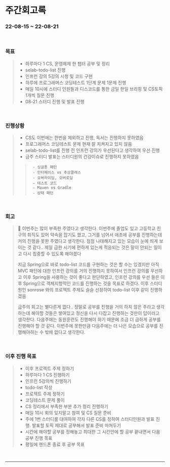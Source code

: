 # 주간회고록
### 22-08-15 ~ 22-08-21

<br>

### 목표
>- 하루마다 1 CS, 운영체제 한 챕터 공부 및 정리
>- selab-todo-list 진행
>- 인프런 강의 5강의 시청 및 코드 구현
>- 하루에 프로그래머스 코딩테스트 1단계 문제 1문제 진행
>- 매일 10시에 스터디 인원들과 디스코드를 통한 금일 한일 브리핑 및 CS토픽 1개씩 질문 진행
>- 08-21 스터디 진행 및 발표 진행

<br>

### 진행상황
>- CS도 이번에는 한번을 제외하고 진행, 독서는 진행하지 못하였음
>- 프로그래머스 코딩테스트 문제 현재 잘 지켜지고 있지 않음
>- selab-todo-list를 진행 전 인프런 강의가 우선된다고 생각하여 우선 진행
>- 금주 스터디 발표는 스터디원의 건강이슈로 진행하지 못하였음
>>      - 싱글톤 패턴
>>      - 인터페이스 vs 추상클래스
>>      - 오버라이딩, 오버로딩
>>      - 테스트 코드
>>      - Maven vs Gradle 
>>      - 상태 패턴

<br>

### 회고
> 🛐 이번주는 많이 부족한 주였다고 생각한다. 이번주에 졸업도 있고 고등학교 친구의 취직도 있어 약속을 잡기도 했고, 그거를 넘어서 애초에 공부를 진행하는데 거의 진행을 못한 주였다고 생각한다. 점점 나태해지고 있는 모습이 눈에 띄게 보이는 것 같다.. 제일 급한 시기에 편하게 있는게 적응되는 것은 말이 안되는 일이고 다시 집중할 수 있도록 해야겠다
>
> 지금 Spring으로 바로 todo-list 코드를 구현하는 것은 할 수는 있겠지만 아직 MVC 패턴에 대한 인프런 강의를 거의 진행하지 못하여서 인프런 강의를 우선하고 이후 Spring을 사용하는 것이 좋다고 판단하였고, 인프런 강의를 우선 들은 이후 Spring으로 객체지향적인 코드를 진행하는 것을 목표로 하겠다. 이후 스터디원인 sonrose 와의 프로젝트 주제도 슬슬 선정하여 todo-list 이후 같이 진행하겠음
>
> 금주의 회고는 별다른게 없다.. 정말로 공부를 진행을 거의 하지 않은 주라고 생각하는데 해야할 것들은 쌓여있고 정신을 다시 다잡고 진행하는 것만이 답이라고 생각한다. 다음주에는 동원훈련도 진행해야 하기 때문에 조금 더 급하게 공부를 진행해야 할 것 같다. 이번주에 못한만큼 다음주에는 더 나은 모습으로 공부를 진행해야하는 수 밖에 없다고 생각한다.

<br>

### 이후 진행 목표
>- 이후 프로젝트 주제 정하기
>- 하루마다 1 CS 진행하기
>- 인프런 5강의씩 진행하기
>- todo-list 작성
>- 프로젝트 주제 정하기
>- 코딩테스트 문제 풀이
>- CS 정리에서 부족한 부분 추가 정리 진행하기
>- 매일 10시 회의 잊지말고 참여 및 CS 질문 준비
>- 주에 1번 스터디룸 대여하여 각자 다른 CS를 정하여 스터디인원과 발표 진행. 발표할 토픽 제대로 공부해서 발표 준비 마쳐두기
>- 시간에 해야할 공부를 정해놓고 최대한 그 시간안에 할 공부 끝내면서 다음 공부 진행 목표
>- 평일에 핸드폰 종료 후 공부 목표

<br/>

------------  